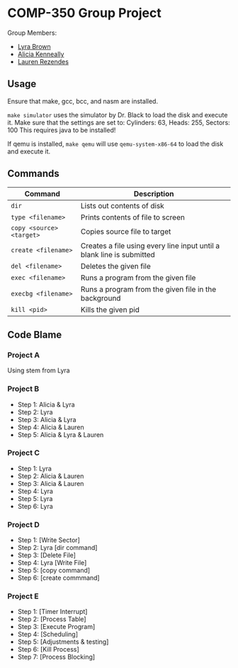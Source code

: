 # COMP-350 Group Project

Group Members:

- [Lyra Brown](https://github.com/LyraMakes)
- [Alicia Kenneally](https://github.com/akenneally)
- [Lauren Rezendes](https://github.com/lrezendes)

## Usage

Ensure that make, gcc, bcc, and nasm are installed.

`make simulator` uses the simulator by Dr. Black to load the disk and execute it.
Make sure that the settings are set to: Cylinders: 63, Heads: 255, Sectors: 100
This requires java to be installed!

If qemu is installed, `make qemu` will use `qemu-system-x86-64` to load the disk and execute it.

## Commands
| Command                  | Description 
|--------------------------|--------------
| `dir`                    | Lists out contents of disk
| `type <filename>`        | Prints contents of file to screen
| `copy <source> <target>` | Copies source file to target
| `create <filename>`      | Creates a file using every line input until a blank line is submitted
| `del <filename>`         | Deletes the given file
| `exec <filename>`        | Runs a program from the given file
| `execbg <filename>`      | Runs a program from the given file in the background
| `kill <pid>`             | Kills the given pid
 


## Code Blame

### Project A

Using stem from Lyra

### Project B

- Step 1: Alicia & Lyra
- Step 2: Lyra
- Step 3: Alicia & Lyra
- Step 4: Alicia & Lauren
- Step 5: Alicia & Lyra & Lauren

### Project C
- Step 1: Lyra
- Step 2: Alicia & Lauren
- Step 3: Alicia & Lauren
- Step 4: Lyra
- Step 5: Lyra
- Step 6: Lyra

### Project D
- Step 1: [Write Sector]
- Step 2: Lyra [dir command]
- Step 3: [Delete File]
- Step 4: Lyra [Write File]
- Step 5: [copy command]
- Step 6: [create commmand]

### Project E
- Step 1: [Timer Interrupt]
- Step 2: [Process Table]
- Step 3: [Execute Program]
- Step 4: [Scheduling]
- Step 5: [Adjustments & testing]
- Step 6: [Kill Process]
- Step 7: [Process Blocking]


